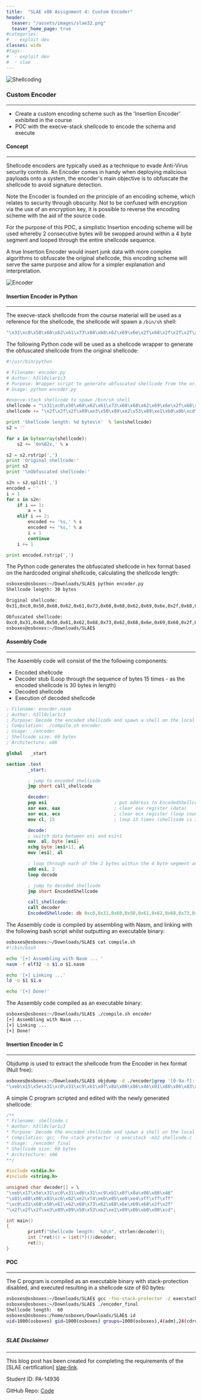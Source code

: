 ```yaml
---
title:  "SLAE x86 Assignment 4: Custom Encoder"
header:
  teaser: "/assets/images/slae32.png"
  teaser_home_page: true
#categories:
#  - exploit dev
classes: wide
#tags:
#  - exploit dev
#  - slae
---
```


![Shellcoding](/assets/images/slae32.png)

### Custom Encoder
------

* Create a custom encoding scheme such as the 'Insertion Encoder' exhibited in the course
* POC with the execve-stack shellcode to encode the schema and execute

#### Concept 
-----

Shellcode encoders are typically used as a technique to evade Anti-Virus security controls. An Encoder comes in handy when deploying malicious payloads onto a system, the encoder's main objective is to obfuscate the shellcode to avoid signature detection.

Note the Encoder is founded on the principle of an encoding scheme, which relates to security through obscurity. Not to be confused with encryption via the use of an encryption key, it is possible to reverse the encoding scheme with the aid of the source code.

For the purpose of this POC, a simplistic Insertion encoding scheme will be used whereby 2 consecutive bytes will be swopped around within a 4 byte segment and looped through the entire shellcode sequence. 

A true Insertion Encoder would insert junk data with more complex algorithms to obfuscate the original shellcode, this encoding scheme will serve the same purpose and allow for a simpler explanation and interpretation. 

![Encoder](/assets/images/encoder.jpg)

#### Insertion Encoder in Python
--------

The execve-stack shellcode from the course material will be used as a reference for the shellcode, the shellcode will spawn a <code class="language-plaintext highlighter-rouge">/bin/sh</code> shell:

```bash
"\x31\xc0\x50\x68\x62\x61\x73\x68\x68\x62\x69\x6e\x2f\x68\x2f\x2f\x2f\x2f\x89\xe3\x50\x89\xe2\x53\x89\xe1\xb0\x0b\xcd\x80"
```

The following Python code will be used as a shellcode wrapper to generate the obfuscated shellcode from the original shellcode: 

```python
#!/usr/bin/python

# Filename: encoder.py
# Author: h3ll0clar1c3
# Purpose: Wrapper script to generate obfuscated shellcode from the original shellcode
# Usage: python encoder.py 

#execve-stack shellcode to spawn /bin/sh shell
shellcode = "\x31\xc0\x50\x68\x62\x61\x73\x68\x68\x62\x69\x6e\x2f\x68\x2f"
shellcode += "\x2f\x2f\x2f\x89\xe3\x50\x89\xe2\x53\x89\xe1\xb0\x0b\xcd\x80"

print 'Shellcode length: %d bytes\n'  % len(shellcode)
s2 = ''

for x in bytearray(shellcode):
    s2 += '0x%02x,' % x

s2 = s2.rstrip(',')
print 'Original shellcode:'
print s2
print '\nObfuscated shellcode:'

s2n = s2.split(',')
encoded = ''
i = 1
for s in s2n:
    if i == 1:
        a = s
    elif i == 2:
        encoded += '%s,' % s
        encoded += '%s,' % a
        i = 1
        continue
    i += 1

print encoded.rstrip(',')
```

The Python code generates the obfuscated shellcode in hex format based on the hardcoded original shellcode, calculating the shellcode length:

```bash
osboxes@osboxes:~/Downloads/SLAE$ python encoder.py 
Shellcode length: 30 bytes

Original shellcode:
0x31,0xc0,0x50,0x68,0x62,0x61,0x73,0x68,0x68,0x62,0x69,0x6e,0x2f,0x68,0x2f,0x2f,0x2f,0x2f,0x89,0xe3,0x50,0x89,0xe2,0x53,0x89,0xe1,0xb0,0x0b,0xcd,0x80

Obfuscated shellcode:
0xc0,0x31,0x68,0x50,0x61,0x62,0x68,0x73,0x62,0x68,0x6e,0x69,0x68,0x2f,0x2f,0x2f,0x2f,0x2f,0xe3,0x89,0x89,0x50,0x53,0xe2,0xe1,0x89,0x0b,0xb0,0x80,0xcd
osboxes@osboxes:~/Downloads/SLAE$ 
```

#### Assembly Code
-------------

The Assembly code will consist of the the following components:

* Encoded shellcode
* Decoder stub (Loop through the sequence of bytes 15 times - as the encoded shellcode is 30 bytes in length)
* Decoded shellcode
* Execution of decoded shellcode

````nasm
; Filename: enocder.nasm
; Author: h3ll0clar1c3
; Purpose: Decode the encoded shellcode and spawn a shell on the local host  
; Compilation: ./compile.sh encoder
; Usage: ./encoder
; Shellcode size: 60 bytes
; Architecture: x86

global   _start

section .text
        _start:

        ; jump to encoded shellcode
        jmp short call_shellcode

        decoder:
        pop esi                         ; put address to EncodedShellcode into ESI (jmp-call-pop)
        xor eax, eax                    ; clear eax register (data)
        xor ecx, ecx                    ; clear ecx register (loop counter)
        mov cl, 15                      ; loop 15 times (shellcode is 30 bytes in length)

        decode:
        ; switch data between esi and esi+1
        mov  al, byte [esi]
        xchg byte [esi+1], al
        mov [esi], al

        ; loop through each of the 2 bytes within the 4 byte segment and decode
        add esi, 2
        loop decode

        ; jump to decoded shellcode
        jmp short EncodedShellcode

        call_shellcode:
        call decoder
        EncodedShellcode: db 0xc0,0x31,0x68,0x50,0x61,0x62,0x68,0x73,0x62,0x68,0x6e,0x69,0x68,0x2f,0x2f,0x2f,0x2f        	                     ,0x2f,0xe3,0x89,0x89,0x50,0x53,0xe2,0xe1,0x89,0x0b,0xb0,0x80,0xcd                                                             
````

The Assembly code is compiled by assembling with Nasm, and linking with the following bash script whilst outputting an executable binary:

```bash
osboxes@osboxes:~/Downloads/SLAE$ cat compile.sh
#!/bin/bash

echo '[+] Assembling with Nasm ... '
nasm -f elf32 -o $1.o $1.nasm

echo '[+] Linking ...'
ld -o $1 $1.o

echo '[+] Done!'
```

The Assembly code compiled as an executable binary:

```bash
osboxes@osboxes:~/Downloads/SLAE$ ./compile.sh encoder
[+] Assembling with Nasm ... 
[+] Linking ...
[+] Done!
```

#### Insertion Encoder in C
------

Objdump is used to extract the shellcode from the Encoder in hex format (Null free):

```bash
osboxes@osboxes:~/Downloads/SLAE$ objdump -d ./encoder|grep '[0-9a-f]:'|grep -v 'file'|cut -f2 -d:|cut -f1-6 -d' '|tr -s ' '|tr '\t' ' '|sed 's/ $//g'|sed 's/ /\\x/g'|paste -d '' -s |sed 's/^/"/'|sed 's/$/"/g'
"\xeb\x15\x5e\x31\xc0\x31\xc9\xb1\x0f\x8a\x06\x86\x46\x01\x88\x06\x83\xc6\x02\xe2\xf4\xeb\x05\xe8\xe6\xff\xff\xff\xc0\x31\x68\x50\x61\x62\x68\x73\x62\x68\x6e\x69\x68\x2f\x2f\x2f\x2f\xe3\x89\x89\x50\x53\xe2\xe1\x89\x0b\xb0\x80\xcd"
```

A simple C program scripted and edited with the newly generated shellcode:

```c
/**
* Filename: shellcode.c
* Author: h3ll0clar1c3
* Purpose: Decode the encoded shellcode and spawn a shell on the local host  
* Compilation: gcc -fno-stack-protector -z execstack -m32 shellcode.c -o encoder_final  
* Usage: ./encoder_final
* Shellcode size: 60 bytes
* Architecture: x86
**/

#include <stdio.h>
#include <string.h>

unsigned char decoder[] = \
"\xeb\x17\x5e\x31\xc0\x31\xdb\x31\xc9\xb1\x0f\x8a\x06\x86\x46"
"\x01\x88\x06\x83\xc6\x02\xe2\xf4\xeb\x05\xe8\xe4\xff\xff\xff"
"\xc0\x31\x68\x50\x61\x62\x68\x73\x62\x68\x6e\x69\x68\x2f\x2f"
"\x2f\x2f\x2f\xe3\x89\x89\x50\x53\xe2\xe1\x89\x0b\xb0\x80\xcd";

int main()
{
        printf("Shellcode length:  %d\n", strlen(decoder));
        int (*ret)() = (int(*)())decoder;
        ret();
}
```

#### POC  
------

The C program is compiled as an executable binary with stack-protection disabled, and executed resulting in a shellcode size of 60 bytes:

```bash
osboxes@osboxes:~/Downloads/SLAE$ gcc -fno-stack-protector -z execstack -m32 shellcode.c -o encoder_final
osboxes@osboxes:~/Downloads/SLAE$ ./encoder_final 
Shellcode length:  60
osboxes@osboxes:/home/osboxes/Downloads/SLAE$ id
uid=1000(osboxes) gid=1000(osboxes) groups=1000(osboxes),4(adm),24(cdrom),27(sudo),30(dip),46(plugdev),109(lpadmin),124(sambashare)
 
```

##### SLAE Disclaimer ####
---------

This blog post has been created for completing the requirements of the [SLAE certification] [slae-link].

Student ID: PA-14936

GitHub Repo: [Code][github-code]

[slae-link]: http:/securitytube-training.com/online-courses/securitytube-linux-assembly-expert
[github-code]: https://github.com/h3ll0clar1c3/SLAE/tree/master/Exam/Assignment4
